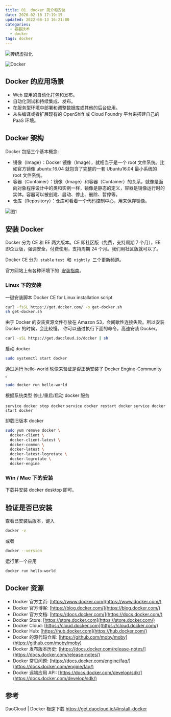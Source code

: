 ```yaml
---
title: 01. docker 简介和安装
date: 2020-02-16 17:19:15
updated: 2022-08-13 16:21:00
categories:
  - 容器技术
  - docker
tags: docker
---
```


![传统虚拟化](http://likai.test.upcdn.net/%E5%B7%A5%E5%85%B7-docker/01.%20docker-%E7%AE%80%E4%BB%8B%E5%92%8C%E5%AE%89%E8%A3%85/%E4%BC%A0%E7%BB%9F%E8%99%9A%E6%8B%9F%E5%8C%96.png)

![Docker](http://likai.test.upcdn.net/%E5%B7%A5%E5%85%B7-docker/01.%20docker-%E7%AE%80%E4%BB%8B%E5%92%8C%E5%AE%89%E8%A3%85/2.png)

## Docker 的应用场景

- Web 应用的自动化打包和发布。
- 自动化测试和持续集成、发布。
- 在服务型环境中部署和调整数据库或其他的后台应用。
- 从头编译或者扩展现有的 OpenShift 或 Cloud Foundry 平台来搭建自己的 PaaS 环境。

## Docker 架构

Docker 包括三个基本概念:

- 镜像（Image）：Docker 镜像（Image），就相当于是一个 root 文件系统。比如官方镜像 ubuntu:16.04 就包含了完整的一套 Ubuntu16.04 最小系统的 root 文件系统。
- 容器（Container）：镜像（Image）和容器（Container）的关系，就像是面向对象程序设计中的类和实例一样，镜像是静态的定义，容器是镜像运行时的实体。容器可以被创建、启动、停止、删除、暂停等。
- 仓库（Repository）：仓库可看着一个代码控制中心，用来保存镜像。

![图1](http://likai.test.upcdn.net/%E5%B7%A5%E5%85%B7-docker/01.%20docker-%E7%AE%80%E4%BB%8B%E5%92%8C%E5%AE%89%E8%A3%85/1.png)

## 安装 Docker

Docker 分为 CE 和 EE 两大版本。CE 即社区版（免费，支持周期 7 个月），EE 即企业版，强调安全，付费使用，支持周期 24 个月。我们用社区版就可以了。

Docker CE 分为  `stable` `test`  和  `nightly`  三个更新频道。

官方网站上有各种环境下的  [安装指南](https://docs.docker.com/install/)。

### Linux 下的安装

一键安装脚本 Docker CE for Linux installation script

```sh
curl -fsSL https://get.docker.com/ -o get-docker.sh
sh get-docker.sh
```

由于 Docker 的安装资源文件存放在 Amazon S3，会间歇性连接失败。所以安装 Docker 的时候，会比较慢。
你可以通过执行下面的命令，高速安装 Docker。

```sh
curl -sSL https://get.daocloud.io/docker | sh
```

启动 docker

```sh
sudo systemctl start docker
```

通过运行 hello-world 映像来验证是否正确安装了 Docker Engine-Community 。

```sh
sudo docker run hello-world
```

根据系统类型 停止/重启/启动 docker 服务

`service docker stop docker`
`service docker restart docker`
`service docker start docker`

卸载旧版本 docker

```sh
sudo yum remove docker \
  docker-client \
  docker-client-latest \
  docker-common \
  docker-latest \
  docker-latest-logrotate \
  docker-logrotate \
  docker-engine
```

### Win / Mac 下的安装

下载并安装 docker desktop 即可。

## 验证是否已安装

查看已安装后版本，键入

```sh
docker -v
```

或者

```sh
docker --version
```

运行第一个应用

```sh
docker run hello-world
```

## Docker 资源

- Docker 官方主页: [https://www.docker.com](https://www.docker.com/)
- Docker 官方博客: [https://blog.docker.com/](https://blog.docker.com/)
- Docker 官方文档: [https://docs.docker.com/](https://docs.docker.com/)
- Docker Store: [https://store.docker.com](https://store.docker.com/)
- Docker Cloud: [https://cloud.docker.com](https://cloud.docker.com/)
- Docker Hub: [https://hub.docker.com](https://hub.docker.com/)
- Docker 的源代码仓库: [https://github.com/moby/moby](https://github.com/moby/moby)
- Docker 发布版本历史: [https://docs.docker.com/release-notes/](https://docs.docker.com/release-notes/)
- Docker 常见问题: [https://docs.docker.com/engine/faq/](https://docs.docker.com/engine/faq/)
- Docker 远端应用 API: [https://docs.docker.com/develop/sdk/](https://docs.docker.com/develop/sdk/)

## 参考

DaoCloud | Docker 极速下载
<https://get.daocloud.io/#install-docker>
